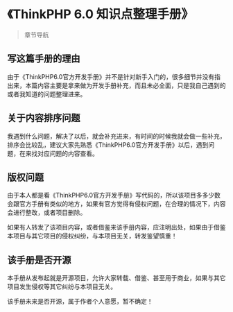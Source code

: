# 《ThinkPHP 6.0 知识点整理手册》

> 章节导航

## 写这篇手册的理由

由于《ThinkPHP6.0官方开发手册》并不是针对新手入门的，很多细节并没有指出来，本篇内容主要是拿来做为开发手册补充，而且未必全面，只是我自己遇到的或者我知道的问题整理进来。

## 关于内容排序问题

我遇到什么问题，解决了以后，就会补充进来，有时间的时候我就会做一些补充，排序会比较乱，建议大家先熟悉《ThinkPHP6.0官方开发手册》以后，遇到问题，在来找对应问题的内容查看。

## 版权问题

由于本人都是看《ThinkPHP6.0官方开发手册》写代码的，所以该项目多多少数会跟官方手册有类似的地方，如果有官方觉得有侵权问题，在合理的情况下，内容会进行整改，或者项目删除。

如果有人转发了该项目内容，或者借鉴来该手册内容，应注明出处，如果由于借鉴本项目与其它项目的侵权纠纷，与本项目无关，转发鉴望慎重！

## 该手册是否开源

本手册从发布起就是开源项目，允许大家转载、借鉴、甚至用于商业，如果与其它项目发生侵权等其它纠纷与本项目无关。

该手册未来是否开源，属于作者个人意愿，暂不确定！
